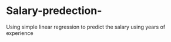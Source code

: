 # Salary-predection-
Using simple linear regression to predict the salary using years of experience
